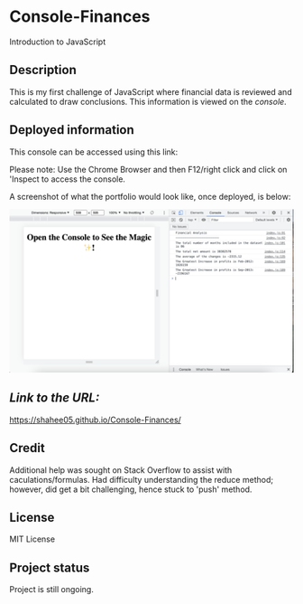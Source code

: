 # Console-Finances
Introduction to JavaScript

## Description
This is my first challenge of JavaScript where financial data is reviewed and calculated to draw conclusions. This information is viewed on the *console*. 


## Deployed information
This console can be accessed using this link:

Please note: Use the Chrome Browser and then F12/right click and click on 'Inspect to access the console. 




A screenshot of what the portfolio would look like, once deployed, is below:


<img src="images/Screenshot 2023-03-04 at 15.19.05.png" alt text= "screenshot of financial analysis">


<br>


## *Link to the URL:*

https://shahee05.github.io/Console-Finances/


## Credit
Additional help was sought on Stack Overflow to assist with caculations/formulas.
Had difficulty understanding the reduce method; however, did get a bit challenging, hence stuck to 'push' method. 

## License
MIT License

## Project status
Project is still ongoing.